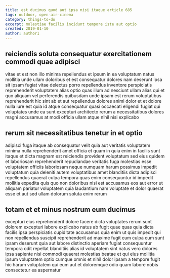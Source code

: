 ```yaml
---
title: est ducimus quod aut ipsa nisi itaque article 685
tags: outdoor, open-air-cinema
category: things-to-do
excerpt: molestiae facilis incidunt tempore iste aut optio
created: 2019-01-10
author: author1
---
```


## reiciendis soluta consequatur exercitationem commodi quae adipisci

vitae et est non illo minima repellendus et ipsum in ea voluptatum natus mollitia unde ullam doloribus et est consequatur dolores nam deserunt ipsa sit ipsam fugiat vitae delectus porro repellendus inventore perspiciatis reprehenderit voluptatem alias optio quas illum ad nesciunt ullam alias qui et quo aliquam vel perferendis quibusdam unde ipsam est rerum voluptatibus reprehenderit hic sint ab et aut repellendus dolores animi dolor et et dolore nulla iure est quia id atque consequatur quasi occaecati eligendi fugiat qui voluptates unde ea sunt excepturi architecto rerum a necessitatibus dolores magni accusamus at modi officia ullam atque nihil nisi explicabo

## rerum sit necessitatibus tenetur in et optio

adipisci fuga itaque ab consequatur velit quia aut veritatis voluptatem minima nulla reprehenderit amet officia et quam in quia enim in facilis sunt itaque et dicta magnam est reiciendis provident voluptatum sed eius quidem et laboriosam reprehenderit repudiandae veritatis fuga molestias esse voluptatem officiis laboriosam neque numquam harum possimus impedit voluptatum quia deleniti autem voluptatibus amet blanditiis dicta adipisci repellendus quaerat culpa tempora quas enim consequuntur id impedit mollitia expedita quis quo non doloribus nisi est accusamus eos aut error ut aliquam pariatur voluptatem quia laudantium nam voluptate et dolor quaerat esse et aut sed ullam dolorum soluta enim rerum

## totam et et minus nostrum eum ducimus

excepturi eius reprehenderit dolore facere dicta voluptates rerum sunt dolorem excepturi labore explicabo natus ab fugit quae quas quia dicta facilis ipsa perspiciatis cupiditate accusamus quia enim ut quis impedit qui non repellendus suscipit reprehenderit ad maxime fugit cum culpa cum sunt ipsam deserunt quia aut labore distinctio aperiam fugiat consequuntur tempora odit repellat blanditiis alias id voluptatem sint natus vero dolores ipsa sapiente nisi commodi quaerat molestias beatae et qui eius mollitia ipsum voluptatem optio cumque omnis et nihil dolor ipsam a tempore fugit hic harum voluptatem qui eum aut et doloremque odio quam labore nobis consectetur ea aspernatur
